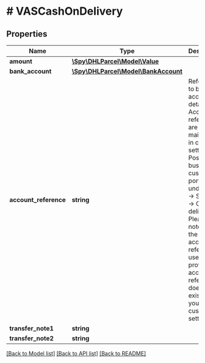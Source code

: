# # VASCashOnDelivery

## Properties

Name | Type | Description | Notes
------------ | ------------- | ------------- | -------------
**amount** | [**\Spy\DHLParcel\Model\Value**](Value.md) |  | [optional]
**bank_account** | [**\Spy\DHLParcel\Model\BankAccount**](BankAccount.md) |  | [optional]
**account_reference** | **string** | Reference to bank account details. Account references are maintained in customer settings in Post &amp; DHL business customer portal under Ship -&gt; Settings -&gt; Cash on delivery. Please note, that the default account reference is used if the provided account reference does not exist in your customer settings! | [optional]
**transfer_note1** | **string** |  | [optional]
**transfer_note2** | **string** |  | [optional]

[[Back to Model list]](../../README.md#models) [[Back to API list]](../../README.md#endpoints) [[Back to README]](../../README.md)
